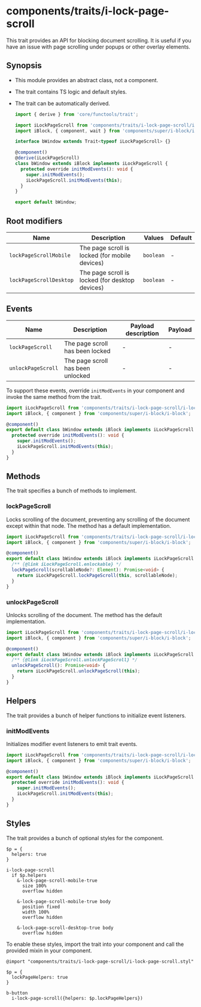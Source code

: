 # components/traits/i-lock-page-scroll

This trait provides an API for blocking document scrolling.
It is useful if you have an issue with page scrolling under popups or other overlay elements.

## Synopsis

* This module provides an abstract class, not a component.

* The trait contains TS logic and default styles.

* The trait can be automatically derived.

  ```typescript
  import { derive } from 'core/functools/trait';

  import iLockPageScroll from 'components/traits/i-lock-page-scroll/i-lock-page-scroll';
  import iBlock, { component, wait } from 'components/super/i-block/i-block';

  interface bWindow extends Trait<typeof iLockPageScroll> {}

  @component()
  @derive(iLockPageScroll)
  class bWindow extends iBlock implements iLockPageScroll {
    protected override initModEvents(): void {
      super.initModEvents();
      iLockPageScroll.initModEvents(this);
    }
  }

  export default bWindow;
  ```

## Root modifiers

| Name                    | Description                                     | Values    | Default |
|-------------------------|-------------------------------------------------|-----------|---------|
| `lockPageScrollMobile`  | The page scroll is locked (for mobile devices)  | `boolean` | -       |
| `lockPageScrollDesktop` | The page scroll is locked (for desktop devices) | `boolean` | -       |

## Events

| Name               | Description                       | Payload description | Payload |
|--------------------|-----------------------------------|---------------------|---------|
| `lockPageScroll`   | The page scroll has been locked   | -                   | -       |
| `unlockPageScroll` | The page scroll has been unlocked | -                   | -       |

To support these events, override `initModEvents` in your component and invoke the same method from the trait.

```typescript
import iLockPageScroll from 'components/traits/i-lock-page-scroll/i-lock-page-scroll';
import iBlock, { component } from 'components/super/i-block/i-block';

@component()
export default class bWindow extends iBlock implements iLockPageScroll {
  protected override initModEvents(): void {
    super.initModEvents();
    iLockPageScroll.initModEvents(this);
  }
}
```

## Methods

The trait specifies a bunch of methods to implement.

### lockPageScroll

Locks scrolling of the document, preventing any scrolling of the document except within that node.
The method has a default implementation.

```typescript
import iLockPageScroll from 'components/traits/i-lock-page-scroll/i-lock-page-scroll';
import iBlock, { component } from 'components/super/i-block/i-block';

@component()
export default class bWindow extends iBlock implements iLockPageScroll {
  /** {@link iLockPageScroll.enlockable} */
  lockPageScroll(scrollableNode?: Element): Promise<void> {
    return iLockPageScroll.lockPageScroll(this, scrollableNode);
  }
}
```

### unlockPageScroll

Unlocks scrolling of the document.
The method has the default implementation.

```typescript
import iLockPageScroll from 'components/traits/i-lock-page-scroll/i-lock-page-scroll';
import iBlock, { component } from 'components/super/i-block/i-block';

@component()
export default class bWindow extends iBlock implements iLockPageScroll {
  /** {@link iLockPageScroll.unlockPageScroll} */
  unlockPageScroll(): Promise<void> {
    return iLockPageScroll.unlockPageScroll(this);
  }
}
```

## Helpers

The trait provides a bunch of helper functions to initialize event listeners.

### initModEvents

Initializes modifier event listeners to emit trait events.

```typescript
import iLockPageScroll from 'components/traits/i-lock-page-scroll/i-lock-page-scroll';
import iBlock, { component } from 'components/super/i-block/i-block';

@component()
export default class bWindow extends iBlock implements iLockPageScroll {
  protected override initModEvents(): void {
    super.initModEvents();
    iLockPageScroll.initModEvents(this);
  }
}
```

## Styles

The trait provides a bunch of optional styles for the component.

```stylus
$p = {
  helpers: true
}

i-lock-page-scroll
  if $p.helpers
    &-lock-page-scroll-mobile-true
      size 100%
      overflow hidden

    &-lock-page-scroll-mobile-true body
      position fixed
      width 100%
      overflow hidden

    &-lock-page-scroll-desktop-true body
      overflow hidden
```

To enable these styles, import the trait into your component and call the provided mixin in your component.

```stylus
@import "components/traits/i-lock-page-scroll/i-lock-page-scroll.styl"

$p = {
  lockPageHelpers: true
}

b-button
  i-lock-page-scroll({helpers: $p.lockPageHelpers})
```
